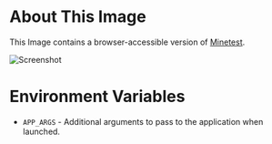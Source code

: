 # About This Image

This Image contains a browser-accessible version of [Minetest](https://www.minetest.net/).

![Screenshot][Image_Screenshot]

[Image_Screenshot]: https://5856039.fs1.hubspotusercontent-na1.net/hubfs/5856039/dockerhub/image-screenshots/minetest.png "Image Screenshot"

# Environment Variables

* `APP_ARGS` - Additional arguments to pass to the application when launched.
